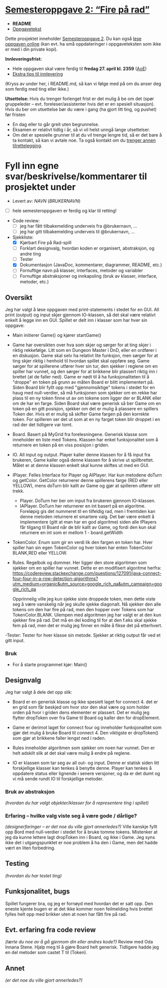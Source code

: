 # [Semesteroppgave 2: “Fire på rad”](https://retting.ii.uib.no/inf101.v18.sem2/blob/master/SEM-2.md)


* **README**
* [Oppgavetekst](SEM-2.md)

Dette prosjektet inneholder [Semesteroppgave 2](SEM-2.md). Du kan også [lese oppgaven online](https://retting.ii.uib.no/inf101.v18.oppgaver/inf101.v18.sem2/blob/master/SEM-2.md) (kan evt. ha små oppdateringer i oppgaveteksten som ikke er med i din private kopi).

**Innleveringsfrist:**
* Hele oppgaven skal være ferdig til **fredag 27. april kl. 2359** ([AoE](https://www.timeanddate.com/worldclock/fixedtime.html?msg=4&iso=20180427T2359&p1=3399))
* [Ekstra tips til innlevering](https://retting.ii.uib.no/inf101/inf101.v18/wikis/innlevering)

(Kryss av under her, i README.md, så kan vi følge med på om du anser deg som ferdig med ting eller ikke.)

**Utsettelse:** Hvis du trenger forlenget frist er det mulig å be om det (spør gruppeleder – evt. foreleser/assistenter hvis det er en spesiell situasjon). Hvis du ber om utsettelse bør du være i gang (ha gjort litt ting, og pushet) før fristen
   * En dag eller to går greit uten begrunnelse.
   * Eksamen er relativt tidlig i år, så vi vil helst unngå lange utsettelser.
   * Om det er spesielle grunner til at du vil trenge lengre tid, så er det bare å ta kontakt, så kan vi avtale noe. Ta også kontakt om du [trenger annen tilrettelegging](http://www.uib.no/student/49241/trenger-du-tilrettelegging-av-ditt-studiel%C3%B8p). 
   
# Fyll inn egne svar/beskrivelse/kommentarer til prosjektet under
* Levert av:   *NAVN* (*BRUKERNAVN*)
* [ ] hele semesteroppgaven er ferdig og klar til retting!
* Code review:
   * [ ] jeg har fått tilbakemelding underveis fra @brukernavn, ...
   * [ ] jeg har gitt tilbakemelding underveis til @brukernavn, ...
* Sjekkliste:
   * [X] Kjørbart Fire på Rad-spill
   * [ ] Forklart designvalg, hvordan koden er organisert, abstraksjon, og andre ting 
   * [ ] Tester
   * [X] Dokumentasjon (JavaDoc, kommentarer, diagrammer, README, etc.)
   * [ ] Fornuftige navn på klasser, interfaces, metoder og variabler
   * [ ] Fornuftige abstraksjoner og innkapsling (bruk av klasser, interface, metoder, etc.)

## Oversikt
Jeg har valgt å løse oppgaven med print-statements i stedet for en GUI. All print (output) og input skjer gjennom IO-klassen, så det skal være relativt enkelt å legge inn en GUI. 
Spillet er delt inn i klasser som har hver sin oppgave: 

- Main initierer Game() og kjører startGame()

- Game har oversikten over hva som skjer og sørger for at ting skjer i riktig rekkefølge. Litt som en Dungeon Master i DnD, eller en ordfører i en diskusjon. Game skal selv ha relativt lite funksjon, men sørger for at ting skjer riktig i henhold til hvordan spillet skal oppføre seg. Game sørger for at spillerene utfører hver sin tur, den sjekker i reglene om en spiller har vunnet, og den sørger for at brikkene blir plassert riktig inn i brettet (at de faller ned).
Game er nødt til å ha funksjonaliteten til å "droppe" en token på grunn av måten Board er blitt implementert på. Siden Board blir fyllt opp med "gjennomsiktige" tokens i stedet for en haug med null-verdier, så må funksjonen som sjekker om en rekke har plass til en ny token finne ut av om tokene som ligger der er BLANK eller om de har en farge. Siden Board skal være generisk så ber Game om en token på en gitt posisjon, sjekker om det er mulig å plassere en spillers Token der. Hvis et er mulig så skifter Game fargen på den korrekte token. For spilleren ser det ut som at en ny farget token blir droppet i en rad der det tidligere var tomt. 

- Board<T>. Basert på MyGrid fra forelesningene. Generisk klasse som inneholder en liste med Tokens. Klassen har enkel funksjonalitet som å returnere en token på en viss posisjon i griden. 

- IO. All input og output. Player kaller denne klassen for å få input fra brukeren, Game kaller også denne klassen for å skrive ut spillbrettet. 
Målet er at denne klassen enkelt skal kunne skiftes ut med en GUI. 

- IPlayer. Felles Interface for Player og AIPlayer. Har kun metodene doTurn og getColor. GetColor returnerer denne spillerens farge (RED eller YELLOW), mens doTurn blir kallt av Game og gjør at spilleren utfører sitt trekk.

   - Player. DoTurn her ber om input fra brukeren gjennom IO-klassen. 
   - IAPlayer. DoTurn her returnerer en int basert på en algoritme. Foreløpig gis det nummeret til en tilfeldig rad, men i fremtiden kan denne metoden returnere et smartere valg. Det bør være enkelt å implementere (gitt at man har en god algoritme) siden alle IPlayers får tilgang til Board når de blir kallt av Game, og fordi den kun skal returnere en int som er mellom 1 - board.getWidth

- TokenColor. Enum som gir en verdi lik den fargen en token har. Hver spiller han sin egen TokenColor og hver token har enten TokenColor BLANK,RED eller YELLOW. 

- Rules. Regelbok og dommer. Her ligger den store algoritmen som sjekker om en spiller har vunnet. Dette er en modifisert algoritme herfra: https://codereview.stackexchange.com/questions/127091/java-connect-four-four-in-a-row-detection-algorithms?utm_medium=organic&utm_source=google_rich_qa&utm_campaign=google_rich_qa
   
   Opprinnelig ville jeg kun sjekke siste droppede token, men dette viste seg å være vanskelig når jeg skulle sjekke diagonalt. Nå sjekker den alle tokens om den har fire på rad, men den hopper over Tokens som har TokenColor.BLANK. 
   Ulempen med algoritmen jeg har valgt er at den kun sjekker fire på rad. Det må en del koding til for at den f.eks skal sjekke fem på rad, men det er mulig jeg finner en måte å fikse det på etterhvert.  

-Tester: Tester for hver klasse sin metode. Sjekker at riktig output får ved et gitt input. 

### Bruk
* For å starte programmet kjør: Main()

## Designvalg
Jeg har valgt å dele det opp slik: 
- Board er en generisk klasse og ikke spesielt laget for connect 4. det er en grid som får beskjed om hvor stor den skal være og som holder orden på hvor i griden dens elementer er plassert. Det er mulig jeg flytter dropToken over fra Game til Board og kaller den for dropElement. 

- Game er derimot laget for connect four og inneholder funksjonalitet som gjør det mulig å bruke Board til connect 4. Den viktigste er dropToken() som gjør at brikkene faller lengst ned i raden. 

- Rules inneholder algoritmen som sjekker om noen har vunnet. Den er helt adskilt slik at det skal være mulig å endre på reglene. 

- IO er klassen som tar seg av all out- og input. Denne er statisk siden litt forskjellige klasser kan tenkes å benytte denne. Player kan tenkes å oppdatere status eller lignende i senere versjoner, og da er det dumt og vi må sende rundt IO til forskjellige metoder. 

### Bruk av abstraksjon
*(hvordan du har valgt objekter/klasser for å representere ting i spillet)*



### Erfaring – hvilke valg viste seg å være gode / dårlige?
*(designerfaringer – er det noe du ville gjort annerledes?)*
Ville kanskje fyllt opp Bord med null-verdier i stedet for å bruke tomme tokens. Mistenker at jeg da kunne lettere lagt dropToken inn i Board, og ikke i Game.
Jeg syns ikke det i utgangspunktet er noe problem å ha den i Game, men det hadde vært en liten forbedring. 

## Testing
*(hvordan du har testet ting)*

## Funksjonalitet, bugs
Spillet fungerer bra, og jeg er fornøyd med hvordan det er satt opp. Den eneste kjente bugen er at det ikke kommer noen feilmelding hvis brettet fylles
helt opp med brikker uten at noen har fått fire på rad. 

## Evt. erfaring fra code review
*(lærte du noe av å gå gjennom din eller andres kode?)*
Review med Oda Innana Stene. 
Hjalp meg til å gjøre Board helt generisk. Tidligere hadde jeg en del metoder som castet T til (Token). 

## Annet
*(er det noe du ville gjort annerledes?)*

